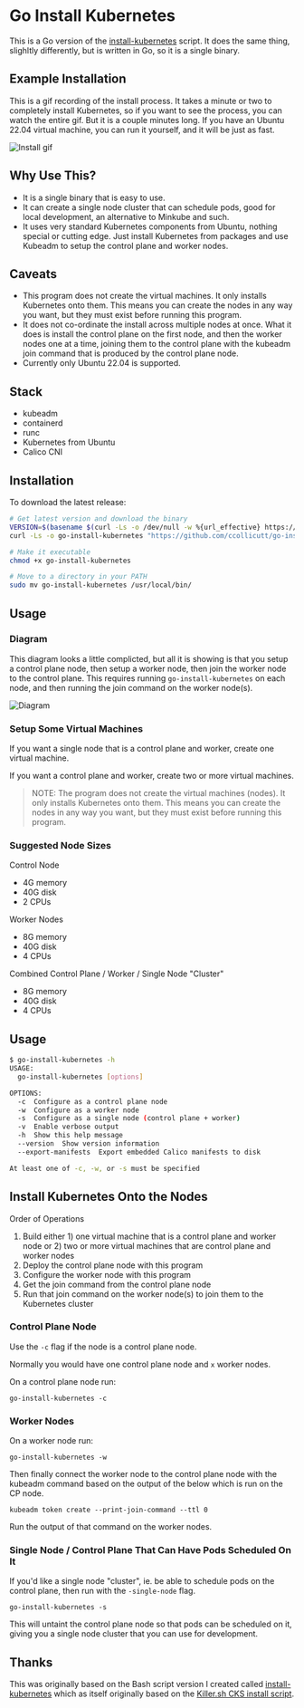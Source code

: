 # Go Install Kubernetes

This is a Go version of the [install-kubernetes](https://github.com/ccollicutt/install-kubernetes) script. It does the same thing, slighltly differently, but is written in Go, so it is a single binary.

## Example Installation

This is a gif recording of the install process. It takes a minute or two to completely install Kubernetes, so if you want to see the process, you can watch the entire gif. But it is a couple minutes long. If you have an Ubuntu 22.04 virtual machine, you can run it yourself, and it will be just as fast.

![Install gif](img/install.gif)

## Why Use This?

* It is a single binary that is easy to use.
* It can create a single node cluster that can schedule pods, good for local development, an alternative to Minkube and such.
* It uses very standard Kubernetes components from Ubuntu, nothing special or cutting edge. Just install Kubernetes from packages and use Kubeadm to setup the control plane and worker nodes.

## Caveats

* This program does not create the virtual machines. It only installs Kubernetes onto them. This means you can create the nodes in any way you want, but they must exist before running this program.
* It does not co-ordinate the install across multiple nodes at once. What it does is install the control plane on the first node, and then the worker nodes one at a time, joining them to the control plane with the kubeadm join command that is produced by the control plane node.
* Currently only Ubuntu 22.04 is supported.

## Stack 

* kubeadm
* containerd
* runc
* Kubernetes from Ubuntu
* Calico CNI

## Installation

To download the latest release:

```bash
# Get latest version and download the binary
VERSION=$(basename $(curl -Ls -o /dev/null -w %{url_effective} https://github.com/ccollicutt/go-install-kubernetes/releases/latest))
curl -Ls -o go-install-kubernetes "https://github.com/ccollicutt/go-install-kubernetes/releases/download/${VERSION}/go-install-kubernetes"

# Make it executable
chmod +x go-install-kubernetes

# Move to a directory in your PATH
sudo mv go-install-kubernetes /usr/local/bin/
```

## Usage

### Diagram

This diagram looks a little complicted, but all it is showing is that you setup a control plane node, then setup a worker node, then join the worker node to the control plane. This requires running `go-install-kubernetes` on each node, and then running the join command on the worker node(s).

![Diagram](img/diagram.png)

### Setup Some Virtual Machines

If you want a single node that is a control plane and worker, create one virtual machine.

If you want a control plane and worker, create two or more virtual machines.

> NOTE: The program does not create the virtual machines (nodes). It only installs Kubernetes onto them. This means you can create the nodes in any way you want, but they must exist before running this program.

### Suggested Node Sizes

Control Node
* 4G memory
* 40G disk
* 2 CPUs

Worker Nodes
* 8G memory
* 40G disk
* 4 CPUs

Combined Control Plane / Worker / Single Node "Cluster"
* 8G memory
* 40G disk
* 4 CPUs

## Usage

```bash
$ go-install-kubernetes -h
USAGE:
  go-install-kubernetes [options]

OPTIONS:
  -c  Configure as a control plane node
  -w  Configure as a worker node
  -s  Configure as a single node (control plane + worker)
  -v  Enable verbose output
  -h  Show this help message
  --version  Show version information
  --export-manifests  Export embedded Calico manifests to disk

At least one of -c, -w, or -s must be specified
```

## Install Kubernetes Onto the Nodes

Order of Operations

1. Build either 1) one virtual machine that is a control plane and worker node or 2) two or more virtual machines that are control plane and worker nodes
1. Deploy the control plane node with this program
2. Configure the worker node with this program
3. Get the join command from the control plane node
4. Run that join command on the worker node(s) to join them to the Kubernetes cluster

### Control Plane Node

Use the `-c` flag if the node is a control plane node.

Normally you would have one control plane node and `x` worker nodes.

On a control plane node run:

```
go-install-kubernetes -c
```

### Worker Nodes

On a worker node run:

```
go-install-kubernetes -w
```

Then finally connect the worker node to the control plane node with the kubeadm command based on the output of the below which is run on the CP node.

```
kubeadm token create --print-join-command --ttl 0
```

Run the output of that command on the worker nodes.

### Single Node / Control Plane That Can Have Pods Scheduled On It

If you'd like a single node "cluster", ie. be able to schedule pods on the control plane, then run with the `-single-node` flag.

```
go-install-kubernetes -s
```

This will untaint the control plane node so that pods can be scheduled on it, giving you a single node cluster that you can use for development.

## Thanks

This was originally based on the Bash script version I created called [install-kubernetes](https://github.com/ccollicutt/install-kubernetes) which as itself originally based on the [Killer.sh CKS install script](https://github.com/killer-sh/cks-course-environment).
